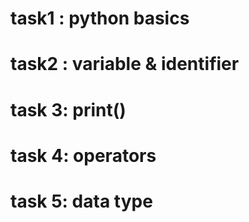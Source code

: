 # task1 : python basics
# task2 : variable & identifier
# task 3: print()
# task 4: operators
# task 5: data type
